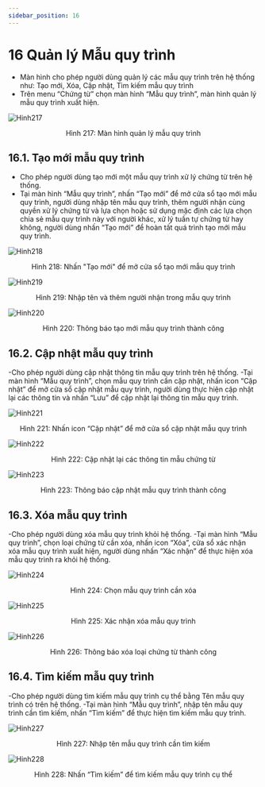 ```yaml
---
sidebar_position: 16
---
```


# 16 Quản lý Mẫu quy trình
- Màn hình cho phép người dùng quản lý các mẫu quy trình trên hệ thống như: Tạo mới, Xóa, Cập nhật, Tìm kiếm mẫu quy trình
- Trên menu “Chứng từ” chọn màn hình “Mẫu quy trình”, màn hình quản lý mẫu quy trình xuất hiện.

![Hinh217](./image/QLMQT1.png)

<center>Hình 217: Màn hình quản lý mẫu quy trình</center>

## 16.1. Tạo mới mẫu quy trình
- Cho phép người dùng tạo mới một mẫu quy trình xử lý chứng từ trên hệ thống.
- Tại màn hình “Mẫu quy trình”, nhấn “Tạo mới” để mở cửa sổ tạo mới mẫu quy trình, người dùng nhập tên mẫu quy trình, thêm người nhận cùng quyền xử lý chứng từ và lựa chọn hoặc sử dụng mặc định các lựa chọn chia sẻ mẫu quy trình này với người khác, xử lý tuần tự chứng từ hay không, người dùng nhấn “Tạo mới” để hoàn tất quá trình tạo mới mẫu quy trình.

![Hinh218](./image/QLMQT2.png)
<center>Hình 218: Nhấn "Tạo mới" để mở cửa sổ tạo mới mẫu quy trình</center>

![Hinh219](./image/QLMQT3.png)
<center>Hình 219: Nhập tên và thêm người nhận trong mẫu quy trình</center>

![Hinh220](./image/QLMQT4.png)
<center>Hình 220: Thông báo tạo mới mẫu quy trình thành công</center>


## 16.2. Cập nhật mẫu quy trình
-Cho phép người dùng cập nhật thông tin mẫu quy trình trên hệ thống.
-Tại màn hình “Mẫu quy trình”, chọn mẫu quy trình cần cập nhật, nhấn icon “Cập nhật” để mở cửa sổ cập nhật mẫu quy trình, người dùng thực hiện cập nhật lại các thông tin và nhấn “Lưu” để cập nhật lại thông tin mẫu quy trình.

![Hinh221](./image/QLMQT5.png)
<center>Hình 221: Nhấn icon “Cập nhật” để mở cửa sổ cập nhật mẫu quy trình</center>

![Hinh222](./image/QLMQT6.png)

<center>Hình 222: Cập nhật lại các thông tin mẫu chứng từ</center>

![Hinh223](./image/QLMQT7.png)

<center>Hình 223: Thông báo cập nhật mẫu quy trình thành công</center>

## 16.3. Xóa mẫu quy trình
-Cho phép người dùng xóa mẫu quy trình khỏi hệ thống.
-Tại màn hình “Mẫu quy trình”, chọn loại chứng từ cần xóa, nhấn icon “Xóa”, cửa sổ xác nhận xóa mẫu quy trình xuất hiện, người dùng nhấn “Xác nhận” để thực hiện xóa mẫu quy trình ra khỏi hệ thống.

![Hinh224](./image/QLMQT8.png)

<center>Hình 224: Chọn mẫu quy trình cần xóa</center>

![Hinh225](./image/QLMQT9.png)

<center>Hình 225: Xác nhận xóa mẫu quy trình</center>

![Hinh226](./image/QLMQT10.png)

<center>Hình 226: Thông báo xóa loại chứng từ thành công</center>


## 16.4. Tìm kiếm mẫu quy trình
-Cho phép người dùng tìm kiếm mẫu quy trình cụ thể bằng Tên mẫu quy trình có trên hệ thống.
-Tại màn hình “Mẫu quy trình”, nhập tên mẫu quy trình cần tìm kiếm, nhấn “Tìm kiếm” để thực hiện tìm kiếm mẫu quy trình.

![Hinh227](./image/QLMQT11.png)

<center>Hình 227: Nhập tên mẫu quy trình cần tìm kiếm</center>

![Hinh228](./image/QLMQT12.png)

<center>Hình 228: Nhấn “Tìm kiếm” để tìm kiếm mẫu quy trình cụ thể</center>